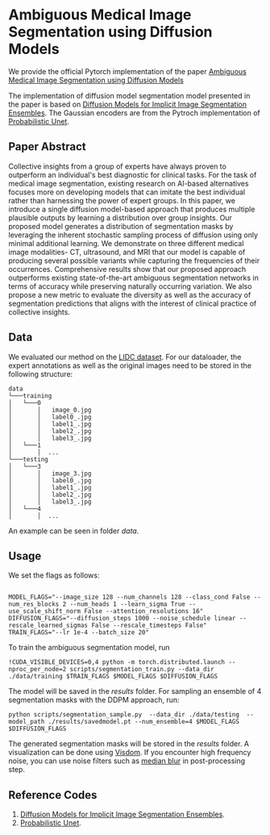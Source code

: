 # Ambiguous Medical Image Segmentation using Diffusion Models

We provide the official Pytorch implementation of the paper [Ambiguous Medical Image Segmentation using Diffusion Models]()


The implementation of diffusion model segmentation model presented in the paper is based on [Diffusion Models for Implicit Image Segmentation Ensembles](https://arxiv.org/abs/2112.03145). The Gaussian encoders are from the Pytroch implementation of [Probabilistic Unet](https://github.com/stefanknegt/Probabilistic-Unet-Pytorch).

## Paper Abstract


Collective insights from a group of experts have always proven to outperform an individual's best diagnostic for clinical tasks. For the task of medical image segmentation, existing research on AI-based alternatives focuses more on developing models that can imitate the best individual rather than harnessing the power of expert groups. In this paper, we introduce a single diffusion model-based approach that produces multiple plausible outputs by learning a distribution over group insights.  Our proposed model generates a distribution of segmentation masks by leveraging the inherent stochastic sampling process of diffusion using only minimal additional learning. We demonstrate on three different medical image modalities- CT, ultrasound, and MRI that our model is capable of producing several possible variants while capturing the frequencies of their occurrences. Comprehensive results show that our proposed approach outperforms existing state-of-the-art ambiguous segmentation networks in terms of accuracy while preserving naturally occurring variation. We also propose a new metric to evaluate the diversity as well as the accuracy of segmentation predictions that aligns with the interest of clinical practice of collective insights.


## Data

We evaluated our method on the [LIDC dataset](https://wiki.cancerimagingarchive.net/).
For our dataloader, the expert annotations as well as the original images need to be stored in the following structure:

```
data
└───training
│   └───0
│       │   image_0.jpg
│       │   label0_.jpg
│       │   label1_.jpg
│       │   label2_.jpg
│       │   label3_.jpg
│   └───1
│       │  ...
└───testing
│   └───3
│       │   image_3.jpg
│       │   label0_.jpg
│       │   label1_.jpg
│       │   label2_.jpg
│       │   label3_.jpg
│   └───4
│       │  ...

```
An example can be seen in folder *data*.

## Usage

We set the flags as follows:

```

MODEL_FLAGS="--image_size 128 --num_channels 128 --class_cond False --num_res_blocks 2 --num_heads 1 --learn_sigma True --use_scale_shift_norm False --attention_resolutions 16"
DIFFUSION_FLAGS="--diffusion_steps 1000 --noise_schedule linear --rescale_learned_sigmas False --rescale_timesteps False"
TRAIN_FLAGS="--lr 1e-4 --batch_size 20"

```
To train the ambiguous segmentation model, run

```
!CUDA_VISIBLE_DEVICES=0,4 python -m torch.distributed.launch --nproc_per_node=2 scripts/segmentation_train.py --data_dir ./data/training $TRAIN_FLAGS $MODEL_FLAGS $DIFFUSION_FLAGS
```
The model will be saved in the *results* folder.
For sampling an ensemble of 4 segmentation masks with the DDPM approach, run:

```
python scripts/segmentation_sample.py  --data_dir ./data/testing  --model_path ./results/savedmodel.pt --num_ensemble=4 $MODEL_FLAGS $DIFFUSION_FLAGS
```
The generated segmentation masks will be stored in the *results* folder. A visualization can be done using [Visdom](https://github.com/fossasia/visdom). If you encounter high frequency noise, you can use noise filters such as [median blur](https://www.tutorialspoint.com/opencv/opencv_median_blur.htm) in post-processing step.

## Reference Codes

1. [Diffusion Models for Implicit Image Segmentation Ensembles](https://github.com/JuliaWolleb/Diffusion-based-Segmentation). 
2. [Probabilistic Unet](https://github.com/stefanknegt/Probabilistic-Unet-Pytorch).
